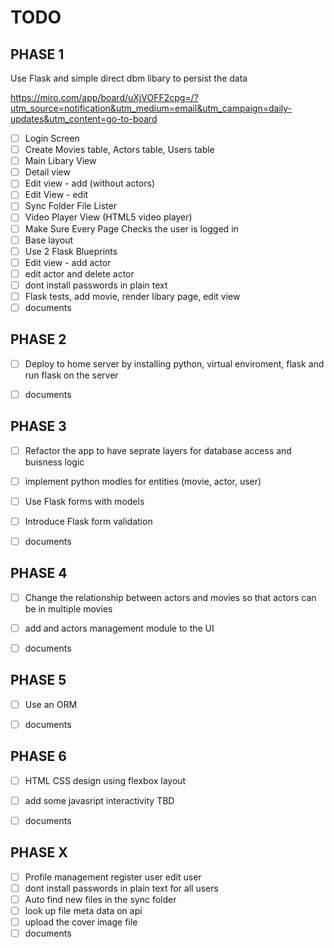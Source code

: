 # TODO
## PHASE 1

Use Flask and simple direct dbm libary to persist the data

https://miro.com/app/board/uXjVOFF2cpg=/?utm_source=notification&utm_medium=email&utm_campaign=daily-updates&utm_content=go-to-board

- [ ] Login Screen
- [ ] Create Movies table, Actors table, Users table
- [ ] Main Libary View
- [ ] Detail view
- [ ] Edit view - add (without actors)
- [ ] Edit View - edit
- [ ] Sync Folder File Lister
- [ ] Video Player View (HTML5 video player)
- [ ] Make Sure Every Page Checks the user is logged in 
- [ ] Base layout
- [ ] Use 2 Flask Blueprints
- [ ] Edit view - add actor
- [ ] edit actor and delete actor
- [ ] dont install passwords in plain text
- [ ] Flask tests,  add movie, render libary page, edit view
- [ ] documents

## PHASE 2

- [ ] Deploy to home server by installing python, virtual enviroment, flask and run flask on the server
- [ ] documents


## PHASE 3

- [ ] Refactor the app to have seprate layers for database access and buisness logic
- [ ] implement python modles for entities (movie, actor, user)
- [ ] Use Flask forms with models 
- [ ] Introduce Flask form validation
- [ ] documents


## PHASE 4

- [ ] Change the relationship between actors and movies so that actors can be in multiple movies
- [ ] add and actors management module to the UI
- [ ] documents


## PHASE 5

- [ ] Use an ORM
- [ ] documents


## PHASE 6

- [ ] HTML CSS design using flexbox layout
- [ ] add some javasript interactivity TBD
- [ ] documents


## PHASE X

- [ ] Profile management register user edit user
- [ ] dont install passwords in plain text for all users
- [ ] Auto find new files in the sync folder
- [ ] look up file meta data on api
- [ ] upload the cover image file
- [ ] documents

